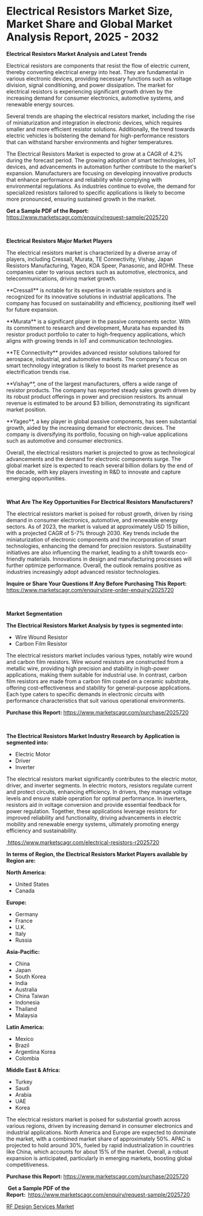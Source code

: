<p><h1>Electrical Resistors Market Size, Market Share and Global Market Analysis Report, 2025 - 2032</h1></p><p><strong>Electrical Resistors Market Analysis and Latest Trends</strong></p>
<p><p>Electrical resistors are components that resist the flow of electric current, thereby converting electrical energy into heat. They are fundamental in various electronic devices, providing necessary functions such as voltage division, signal conditioning, and power dissipation. The market for electrical resistors is experiencing significant growth driven by the increasing demand for consumer electronics, automotive systems, and renewable energy sources.</p><p>Several trends are shaping the electrical resistors market, including the rise of miniaturization and integration in electronic devices, which requires smaller and more efficient resistor solutions. Additionally, the trend towards electric vehicles is bolstering the demand for high-performance resistors that can withstand harsher environments and higher temperatures.</p><p>The Electrical Resistors Market is expected to grow at a CAGR of 4.2% during the forecast period. The growing adoption of smart technologies, IoT devices, and advancements in automation further contribute to the market's expansion. Manufacturers are focusing on developing innovative products that enhance performance and reliability while complying with environmental regulations. As industries continue to evolve, the demand for specialized resistors tailored to specific applications is likely to become more pronounced, ensuring sustained growth in the market.</p></p>
<p><strong>Get a Sample PDF of the Report:&nbsp;</strong> <a href="https://www.marketscagr.com/enquiry/request-sample/2025720?utm_campaign=2314&utm_medium=2&utm_source=Github&utm_content=ia&utm_term=11022025&utm_id=electrical-resistors">https://www.marketscagr.com/enquiry/request-sample/2025720</a></p>
<p>&nbsp;</p>
<p><strong>Electrical Resistors Major Market Players</strong></p>
<p><p>The electrical resistors market is characterized by a diverse array of players, including Cressall, Murata, TE Connectivity, Vishay, Japan Resistors Manufacturing, Yageo, KOA Speer, Panasonic, and ROHM. These companies cater to various sectors such as automotive, electronics, and telecommunications, driving market growth.</p><p>**Cressall** is notable for its expertise in variable resistors and is recognized for its innovative solutions in industrial applications. The company has focused on sustainability and efficiency, positioning itself well for future expansion.</p><p>**Murata** is a significant player in the passive components sector. With its commitment to research and development, Murata has expanded its resistor product portfolio to cater to high-frequency applications, which aligns with growing trends in IoT and communication technologies.</p><p>**TE Connectivity** provides advanced resistor solutions tailored for aerospace, industrial, and automotive markets. The company's focus on smart technology integration is likely to boost its market presence as electrification trends rise.</p><p>**Vishay**, one of the largest manufacturers, offers a wide range of resistor products. The company has reported steady sales growth driven by its robust product offerings in power and precision resistors. Its annual revenue is estimated to be around $3 billion, demonstrating its significant market position.</p><p>**Yageo**, a key player in global passive components, has seen substantial growth, aided by the increasing demand for electronic devices. The company is diversifying its portfolio, focusing on high-value applications such as automotive and consumer electronics.</p><p>Overall, the electrical resistors market is projected to grow as technological advancements and the demand for electronic components surge. The global market size is expected to reach several billion dollars by the end of the decade, with key players investing in R&D to innovate and capture emerging opportunities.</p></p>
<p>&nbsp;</p>
<p><strong>What Are The Key Opportunities For Electrical Resistors Manufacturers?</strong></p>
<p><p>The electrical resistors market is poised for robust growth, driven by rising demand in consumer electronics, automotive, and renewable energy sectors. As of 2023, the market is valued at approximately USD 15 billion, with a projected CAGR of 5-7% through 2030. Key trends include the miniaturization of electronic components and the incorporation of smart technologies, enhancing the demand for precision resistors. Sustainability initiatives are also influencing the market, leading to a shift towards eco-friendly materials. Innovations in design and manufacturing processes will further optimize performance. Overall, the outlook remains positive as industries increasingly adopt advanced resistor technologies.</p></p>
<p><strong>Inquire or Share Your Questions If Any Before Purchasing This Report:</strong> <a href="https://www.marketscagr.com/enquiry/pre-order-enquiry/2025720?utm_campaign=2314&utm_medium=2&utm_source=Github&utm_content=ia&utm_term=11022025&utm_id=electrical-resistors">https://www.marketscagr.com/enquiry/pre-order-enquiry/2025720</a></p>
<p>&nbsp;</p>
<p><strong>Market Segmentation</strong></p>
<p><strong>The Electrical Resistors Market Analysis by types is segmented into:</strong></p>
<p><ul><li>Wire Wound Resistor</li><li>Carbon Film Resistor</li></ul></p>
<p><p>The electrical resistors market includes various types, notably wire wound and carbon film resistors. Wire wound resistors are constructed from a metallic wire, providing high precision and stability in high-power applications, making them suitable for industrial use. In contrast, carbon film resistors are made from a carbon film coated on a ceramic substrate, offering cost-effectiveness and stability for general-purpose applications. Each type caters to specific demands in electronic circuits with performance characteristics that suit various operational environments.</p></p>
<p><strong>Purchase this Report:&nbsp;</strong><a href="https://www.marketscagr.com/purchase/2025720?utm_campaign=2314&utm_medium=2&utm_source=Github&utm_content=ia&utm_term=11022025&utm_id=electrical-resistors">https://www.marketscagr.com/purchase/2025720</a></p>
<p>&nbsp;</p>
<p><strong>The Electrical Resistors Market Industry Research by Application is segmented into:</strong></p>
<p><ul><li>Electric Motor</li><li>Driver</li><li>Inverter</li></ul></p>
<p><p>The electrical resistors market significantly contributes to the electric motor, driver, and inverter segments. In electric motors, resistors regulate current and protect circuits, enhancing efficiency. In drivers, they manage voltage levels and ensure stable operation for optimal performance. In inverters, resistors aid in voltage conversion and provide essential feedback for power regulation. Together, these applications leverage resistors for improved reliability and functionality, driving advancements in electric mobility and renewable energy systems, ultimately promoting energy efficiency and sustainability.</p></p>
<p><a href="https://www.marketscagr.com/electrical-resistors-r2025720?utm_campaign=2314&utm_medium=2&utm_source=Github&utm_content=ia&utm_term=11022025&utm_id=electrical-resistors">&nbsp;https://www.marketscagr.com/electrical-resistors-r2025720</a></p>
<p><strong>In terms of Region, the Electrical Resistors Market Players available by Region are:</strong></p>
<p>
    <p> <strong> North America: </strong>
        <ul>
            <li>United States</li>
            <li>Canada</li>
        </ul>
        </p> 
    <p> <strong> Europe: </strong>
        <ul>
            <li>Germany</li>
            <li>France</li>
            <li>U.K.</li>
            <li>Italy</li>
            <li>Russia</li>
        </ul>
        </p> 
    <p> <strong> Asia-Pacific: </strong>
        <ul>
            <li>China</li>
            <li>Japan</li>
            <li>South Korea</li>
            <li>India</li>
            <li>Australia</li>
            <li>China Taiwan</li>
            <li>Indonesia</li>
            <li>Thailand</li>
            <li>Malaysia</li>
        </ul>
        </p> 
    <p> <strong> Latin America: </strong>
        <ul>
            <li>Mexico</li>
            <li>Brazil</li>
            <li>Argentina Korea</li>
            <li>Colombia</li>
        </ul>
        </p> 
    <p> <strong> Middle East & Africa: </strong>
        <ul>
            <li>Turkey</li>
            <li>Saudi</li>
            <li>Arabia</li>
            <li>UAE</li>
            <li>Korea</li>
        </ul>
    </p>
    </p>
<p><p>The electrical resistors market is poised for substantial growth across various regions, driven by increasing demand in consumer electronics and industrial applications. North America and Europe are expected to dominate the market, with a combined market share of approximately 50%. APAC is projected to hold around 30%, fueled by rapid industrialization in countries like China, which accounts for about 15% of the market. Overall, a robust expansion is anticipated, particularly in emerging markets, boosting global competitiveness.</p></p>
<p><strong>Purchase this Report: </strong><a href="https://www.marketscagr.com/purchase/2025720?utm_campaign=2314&utm_medium=2&utm_source=Github&utm_content=ia&utm_term=11022025&utm_id=electrical-resistors">https://www.marketscagr.com/purchase/2025720</a></p>
<p>&nbsp;<strong>Get a Sample PDF of the Report:&nbsp;&nbsp;</strong><a href="https://www.marketscagr.com/enquiry/request-sample/2025720?utm_campaign=2314&utm_medium=2&utm_source=Github&utm_content=ia&utm_term=11022025&utm_id=electrical-resistors">https://www.marketscagr.com/enquiry/request-sample/2025720</a></p>
<p><strong></strong></p>
<p><p><a href="https://github.com/lehumiston1971679/Market-Research-Report-List-1/blob/main/rf-design-services-market.md?utm_campaign=2314&utm_medium=2&utm_source=Github&utm_content=ia&utm_term=11022025&utm_id=electrical-resistors">RF Design Services Market</a></p></p>